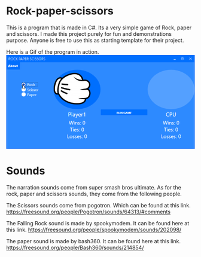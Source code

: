 # Rock-paper-scissors

This is a program that is made in C#. Its a very simple game of Rock, paper and scissors.  I made this project purely for fun and demonstrations purpose. Anyone is free to use this as starting template for their project. 

Here is a Gif of the program in action. 
![alt text](https://github.com/MantieReid/Rock-paper-scissors/blob/master/1nmmXbQAg3.gif)


# Sounds
The narration sounds come from super smash bros ultimate.  As for the rock, paper and scissors sounds, they come from the following people. 

The Scissors sounds come from pogotron. Which can be found at this link.
https://freesound.org/people/Pogotron/sounds/64313/#comments


The Falling Rock sound is made by spookymodem. It can be found here at this link.
https://freesound.org/people/spookymodem/sounds/202098/

The paper sound is made by bash360. It can be found here at this link. 
https://freesound.org/people/Bash360/sounds/214854/

 

